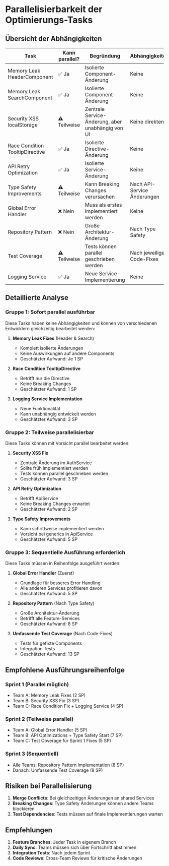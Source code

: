 # Parallelisierbarkeit der Optimierungs-Tasks

## Übersicht der Abhängigkeiten

| Task | Kann parallel? | Begründung | Abhängigkeiten |
|------|---------------|------------|----------------|
| Memory Leak HeaderComponent | ✅ Ja | Isolierte Component-Änderung | Keine |
| Memory Leak SearchComponent | ✅ Ja | Isolierte Component-Änderung | Keine |
| Security XSS localStorage | ⚠️ Teilweise | Zentrale Service-Änderung, aber unabhängig von UI | Keine direkten |
| Race Condition TooltipDirective | ✅ Ja | Isolierte Directive-Änderung | Keine |
| API Retry Optimization | ✅ Ja | Isolierte Service-Änderung | Keine |
| Type Safety Improvements | ⚠️ Teilweise | Kann Breaking Changes verursachen | Nach API-Service Änderungen |
| Global Error Handler | ❌ Nein | Muss als erstes implementiert werden | Keine |
| Repository Pattern | ❌ Nein | Große Architektur-Änderung | Nach Type Safety |
| Test Coverage | ⚠️ Teilweise | Tests können parallel geschrieben werden | Nach jeweiligen Code-Fixes |
| Logging Service | ✅ Ja | Neue Service-Implementierung | Keine |

## Detaillierte Analyse

### Gruppe 1: Sofort parallel ausführbar
Diese Tasks haben keine Abhängigkeiten und können von verschiedenen Entwicklern gleichzeitig bearbeitet werden:

1. **Memory Leak Fixes** (Header & Search)
   - Komplett isolierte Änderungen
   - Keine Auswirkungen auf andere Components
   - Geschätzter Aufwand: Je 1 SP

2. **Race Condition TooltipDirective**
   - Betrifft nur die Directive
   - Keine Breaking Changes
   - Geschätzter Aufwand: 1 SP

3. **Logging Service Implementation**
   - Neue Funktionalität
   - Kann unabhängig entwickelt werden
   - Geschätzter Aufwand: 3 SP

### Gruppe 2: Teilweise parallelisierbar
Diese Tasks können mit Vorsicht parallel bearbeitet werden:

1. **Security XSS Fix**
   - Zentrale Änderung im AuthService
   - Sollte früh implementiert werden
   - Tests können parallel geschrieben werden
   - Geschätzter Aufwand: 3 SP

2. **API Retry Optimization**
   - Betrifft ApiService
   - Keine Breaking Changes erwartet
   - Geschätzter Aufwand: 2 SP

3. **Type Safety Improvements**
   - Kann schrittweise implementiert werden
   - Vorsicht bei generics in ApiService
   - Geschätzter Aufwand: 5 SP

### Gruppe 3: Sequentielle Ausführung erforderlich
Diese Tasks müssen in Reihenfolge ausgeführt werden:

1. **Global Error Handler** (Zuerst)
   - Grundlage für besseres Error Handling
   - Alle anderen Services profitieren davon
   - Geschätzter Aufwand: 5 SP

2. **Repository Pattern** (Nach Type Safety)
   - Große Architektur-Änderung
   - Betrifft alle Feature-Services
   - Geschätzter Aufwand: 8 SP

3. **Umfassende Test Coverage** (Nach Code-Fixes)
   - Tests für gefixte Components
   - Integration Tests
   - Geschätzter Aufwand: 13 SP

## Empfohlene Ausführungsreihenfolge

### Sprint 1 (Parallel möglich)
- Team A: Memory Leak Fixes (2 SP)
- Team B: Security XSS Fix (3 SP) 
- Team C: Race Condition Fix + Logging Service (4 SP)

### Sprint 2 (Teilweise parallel)
- Team A: Global Error Handler (5 SP)
- Team B: API Optimizations + Type Safety Start (7 SP)
- Team C: Test Coverage für Sprint 1 Fixes (5 SP)

### Sprint 3 (Sequentiell)
- Alle Teams: Repository Pattern Implementation (8 SP)
- Danach: Umfassende Test Coverage (8 SP)

## Risiken bei Parallelisierung

1. **Merge Conflicts**: Bei gleichzeitigen Änderungen an shared Services
2. **Breaking Changes**: Type Safety Änderungen können andere Teams blockieren
3. **Test Dependencies**: Tests müssen auf finale Implementierungen warten

## Empfehlungen

1. **Feature Branches**: Jeder Task in eigenem Branch
2. **Daily Sync**: Teams müssen sich über Fortschritt abstimmen
3. **Integration Tests**: Nach jedem Sprint
4. **Code Reviews**: Cross-Team Reviews für kritische Änderungen